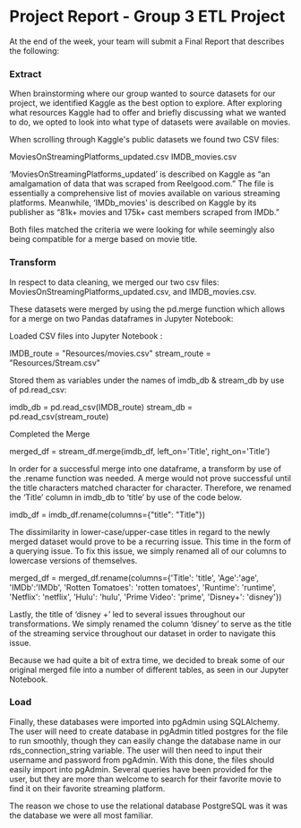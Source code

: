 <h1><b> Project Report - Group 3 ETL Project </b></h1>
 
At the end of the week, your team will submit a Final Report that describes the following:
 
<h3> Extract </h3>

When brainstorming where our group wanted to source datasets for our project, we identified Kaggle as the best option to explore. After exploring what resources Kaggle had to offer and briefly discussing what we wanted to do, we opted to look into what type of datasets were available on movies. 

When scrolling through Kaggle's public datasets we found two CSV files:

MoviesOnStreamingPlatforms_updated.csv
IMDB_movies.csv 

‘MoviesOnStreamingPlatforms_updated’ is described on Kaggle as “an amalgamation of data that was scraped from Reelgood.com.” The file is essentially a comprehensive list of movies available on various streaming platforms. Meanwhile, ‘IMDb_movies’ is described on Kaggle by its publisher as “81k+ movies and 175k+ cast members scraped from IMDb.”

Both files matched the criteria we were looking for while seemingly also being compatible for a merge based on movie title. 

<h3> Transform</h3>

In respect to data cleaning, we merged our two csv files: MoviesOnStreamingPlatforms_updated.csv, and IMDB_movies.csv. 

These datasets were merged by using the pd.merge function which allows for a merge on two Pandas dataframes in Jupyter Notebook:

Loaded CSV files into Jupyter Notebook :

IMDB_route = "Resources/movies.csv"
stream_route = "Resources/Stream.csv"

Stored them as variables under the names of imdb_db & stream_db  by use of pd.read_csv:  

imdb_db = pd.read_csv(IMDB_route)
stream_db = pd.read_csv(stream_route)

Completed the Merge 

merged_df = stream_df.merge(imdb_df, left_on='Title', right_on='Title')

In order for a successful merge into one dataframe, a transform by use of the .rename function was needed. A merge would not prove successful until the title characters matched character for character. Therefore, we renamed the ‘Title’ column in imdb_db to ‘title’ by use of the code below. 

imdb_df = imdb_df.rename(columns={"title": "Title"})

The dissimilarity in lower-case/upper-case titles in regard to the newly merged dataset would prove to be a recurring issue. This time in the form of a querying issue. To fix this issue, we simply renamed all of our columns to lowercase versions of themselves. 

merged_df = merged_df.rename(columns={'Title': 'title', 'Age':'age', 'IMDb':'IMDb', 'Rotten Tomatoes': 'rotten tomatoes',  'Runtime': 'runtime', 'Netflix': 'netflix', 'Hulu': 'hulu', 'Prime Video': 'prime', 'Disney+': 'disney'})

Lastly, the title of ‘disney +’ led to several issues throughout our transformations. We simply renamed the column ‘disney’ to serve as the title of the streaming service throughout our dataset in order to navigate this issue.

Because we had quite a bit of extra time, we decided to break some of our original merged file into a number of different tables, as seen in our Jupyter Notebook. 

<h3> Load </h3>
 
Finally, these databases were imported into pgAdmin using SQLAlchemy. The user will need to create database in pgAdmin titled postgres for the file to run smoothly, though they can easily change the database name in our rds_connection_string variable. The user will then need to input their username and password from pgAdmin. With this done, the files should easily import into pgAdmin. Several queries have been provided for the user, but they are more than welcome to search for their favorite movie to find it on their favorite streaming platform. 

The reason we chose to use the relational database PostgreSQL was it was the database we were all most familiar. 
 
